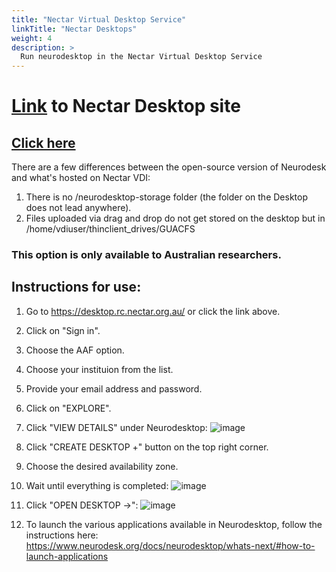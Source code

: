 ```yaml
---
title: "Nectar Virtual Desktop Service"
linkTitle: "Nectar Desktops"
weight: 4
description: >
  Run neurodesktop in the Nectar Virtual Desktop Service
---
```


# <a href="https://desktop.rc.nectar.org.au/" target="_blank">Link</a> to Nectar Desktop site

## <a href="https://desktop.rc.nectar.org.au/" target="_blank">Click here</a>

There are a few differences between the open-source version of Neurodesk and what's hosted on Nectar VDI:
1) There is no /neurodesktop-storage folder (the folder on the Desktop does not lead anywhere).
2) Files uploaded via drag and drop do not get stored on the desktop but in /home/vdiuser/thinclient_drives/GUACFS

### This option is only available to Australian researchers.

## Instructions for use:

1) Go to https://desktop.rc.nectar.org.au/ or click the link above. 

2) Click on "Sign in".

3) Choose the AAF option.

4) Choose your instituion from the list.

5) Provide your email address and password.

6) Click on "EXPLORE".

7) Click "VIEW DETAILS" under Neurodesktop:
![image](https://user-images.githubusercontent.com/4021595/150286038-592d6b31-3b9a-4ade-8b2d-824a17ca23b4.png)

8) Click "CREATE DESKTOP +" button on the top right corner.

9) Choose the desired availability zone.

10) Wait until everything is completed:
![image](https://user-images.githubusercontent.com/4021595/150286126-2d8f60af-7499-4c69-998a-668c9c34d8c9.png)

11) Click "OPEN DESKTOP ->":
![image](https://user-images.githubusercontent.com/4021595/150286383-1c1b8d20-c772-4598-a81b-1ef9e11526b8.png)

12) To launch the various applications available in Neurodesktop, follow the instructions here:
https://www.neurodesk.org/docs/neurodesktop/whats-next/#how-to-launch-applications
